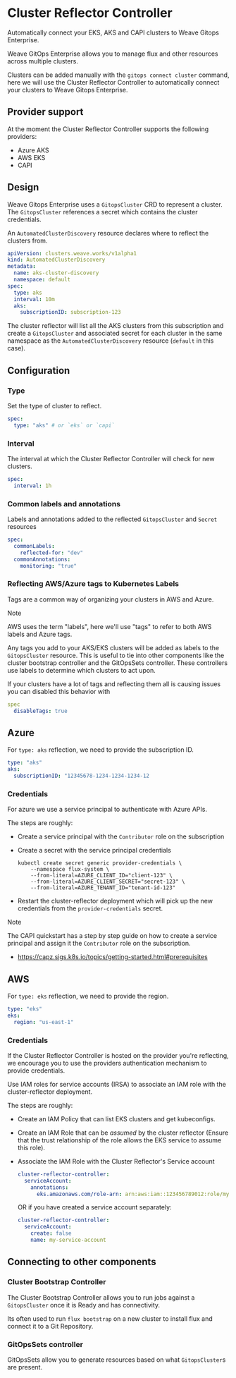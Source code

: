 # Cluster Reflector Controller

Automatically connect your EKS, AKS and CAPI clusters to Weave Gitops Enterprise.

Weave GitOps Enterprise allows you to manage flux and other resources across multiple clusters.

Clusters can be added manually with the `gitops connect cluster` command, here we will use the Cluster Reflector Controller to automatically connect your clusters to Weave Gitops Enterprise.

## Provider support

At the moment the Cluster Reflector Controller supports the following providers:

- Azure AKS
- AWS EKS
- CAPI

## Design

Weave Gitops Enterprise uses a `GitopsCluster` CRD to represent a cluster. The `GitopsCluster` references a secret which contains the cluster credentials.

An `AutomatedClusterDiscovery` resource declares where to reflect the clusters from.

```yaml
apiVersion: clusters.weave.works/v1alpha1
kind: AutomatedClusterDiscovery
metadata:
  name: aks-cluster-discovery
  namespace: default
spec:
  type: aks
  interval: 10m
  aks:
    subscriptionID: subscription-123
```

The cluster reflector will list all the AKS clusters from this subscription and create a `GitopsCluster` and associated secret for each cluster in the same namespace as the `AutomatedClusterDiscovery` resource (`default` in this case).

## Configuration

### Type

Set the type of cluster to reflect.

```yaml
spec:
  type: "aks" # or `eks` or `capi`
```

### Interval

The interval at which the Cluster Reflector Controller will check for new clusters.

```yaml
spec:
  interval: 1h
```

### Common labels and annotations

Labels and annotations added to the reflected `GitopsCluster` and `Secret` resources

```yaml
spec:
  commonLabels:
    reflected-for: "dev"
  commonAnnotations:
    monitoring: "true"
```

### Reflecting AWS/Azure tags to Kubernetes Labels

Tags are a common way of organizing your clusters in AWS and Azure.

> [!NOTE]
> AWS uses the term "labels", here we'll use "tags" to refer to both AWS labels and Azure tags.

Any tags you add to your AKS/EKS clusters will be added as labels to the `GitopsCluster` resource. This is useful to tie into other components like the cluster bootstrap controller and the GitOpsSets controller. These controllers use labels to determine which clusters to act upon.

If your clusters have a lot of tags and reflecting them all is causing issues you can disabled this behavior with

```yaml
spec
  disableTags: true
```

## Azure

For `type: aks` reflection, we need to provide the subscription ID.

```yaml
type: "aks"
aks:
  subscriptionID: "12345678-1234-1234-1234-12
```

### Credentials

For azure we use a service principal to authenticate with Azure APIs.

The steps are roughly:

- Create a service principal with the `Contributor` role on the subscription
- Create a secret with the service principal credentials

  ```
  kubectl create secret generic provider-credentials \
      --namespace flux-system \
      --from-literal=AZURE_CLIENT_ID="client-123" \
      --from-literal=AZURE_CLIENT_SECRET="secret-123" \
      --from-literal=AZURE_TENANT_ID="tenant-id-123"
  ```

- Restart the cluster-reflector deployment which will pick up the new credentials from the `provider-credentials` secret.

> [!NOTE]
> The CAPI quickstart has a step by step guide on how to create a service principal and assign it the `Contributor` role on the subscription.
>
> - https://capz.sigs.k8s.io/topics/getting-started.html#prerequisites

## AWS

For `type: eks` reflection, we need to provide the region.

```yaml
type: "eks"
eks:
  region: "us-east-1"
```

### Credentials

If the Cluster Reflector Controller is hosted on the provider you're reflecting, we encourage you to use the providers authentication mechanism to provide credentials.

Use IAM roles for service accounts (IRSA) to associate an IAM role with the cluster-reflector deployment.

The steps are roughly:

- Create an IAM Policy that can list EKS clusters and get kubeconfigs.
- Create an IAM Role that can be _assumed_ by the cluster reflector (Ensure that the trust relationship of the role allows the EKS service to assume this role).
- Associate the IAM Role with the Cluster Reflector's Service account

  ```yaml
  cluster-reflector-controller:
    serviceAccount:
      annotations:
        eks.amazonaws.com/role-arn: arn:aws:iam::123456789012:role/my-role
  ```

  OR if you have created a service account separately:

  ```yaml
  cluster-reflector-controller:
    serviceAccount:
      create: false
      name: my-service-account
  ```

## Connecting to other components

### Cluster Bootstrap Controller

The Cluster Bootstrap Controller allows you to run jobs against a `GitopsCluster` once it is Ready and has connectivity.

Its often used to run `flux bootstrap` on a new cluster to install flux and connect it to a Git Repository.

### GitOpsSets controller

GitOpsSets allow you to generate resources based on what `GitopsCluster`s are present.
